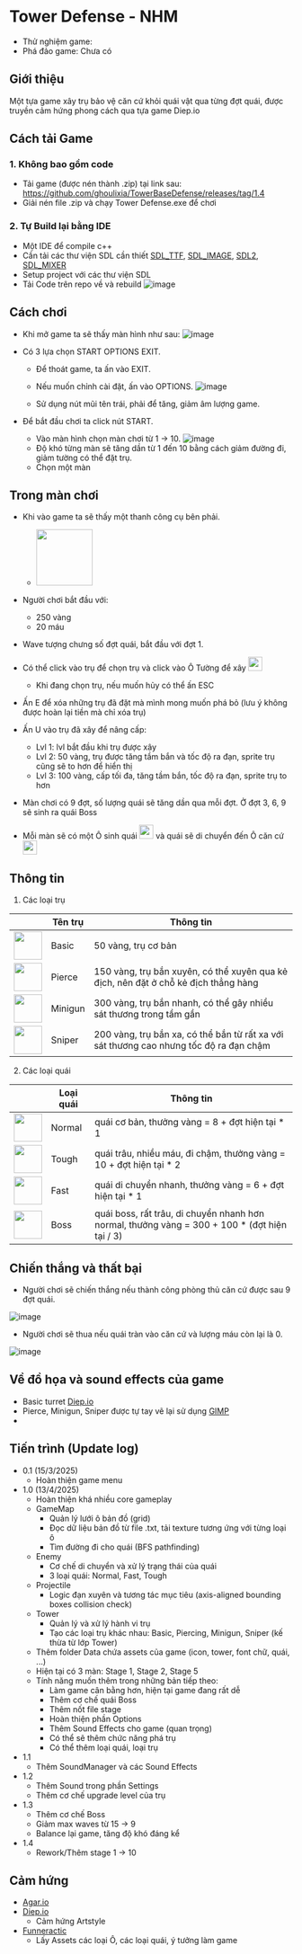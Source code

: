 # Tower Defense - NHM 

* Thử nghiệm game: 
* Phá đảo game: Chưa có

## Giới thiệu

Một tựa game xây trụ bảo vệ căn cứ khỏi quái vật qua từng đợt quái, được truyền cảm hứng phong cách qua tựa game Diep.io

## Cách tải Game

### 1. Không bao gồm code
* Tải game (được nén thành .zip) tại link sau: https://github.com/ghoulixia/TowerBaseDefense/releases/tag/1.4
* Giải nén file .zip và chạy Tower Defense.exe để chơi

### 2. Tự Build lại bằng IDE

* Một IDE để compile c++
* Cần tải các thư viện SDL cần thiết [SDL_TTF](https://github.com/libsdl-org/SDL_ttf/releases/tag/release-2.24.0), [SDL_IMAGE](https://github.com/libsdl-org/SDL_image/releases/tag/release-2.8.8), [SDL2](https://github.com/libsdl-org/SDL/releases/tag/release-2.32.4), [SDL_MIXER](https://github.com/libsdl-org/SDL_mixer/releases/tag/release-2.8.1)
* Setup project với các thư viện SDL
* Tải Code trên repo về và rebuild
 ![image](Tower%20Defense/Preview/download.png)


## Cách chơi

* Khi mở game ta sẽ thấy màn hình như sau:
![image](Tower%20Defense/Preview/menu.png)

* Có 3 lựa chọn START OPTIONS EXIT.
   * Để thoát game, ta ấn vào EXIT.
  
   * Nếu muốn chỉnh cài đặt, ấn vào OPTIONS.
   ![image](Tower%20Defense/Preview/option.png)

   * Sử dụng nút mũi tên trái, phải để tăng, giảm âm lượng game.


* Để bắt đầu chơi ta click nút START.
   * Vào màn hình chọn màn chơi từ 1 -> 10.
  ![image](Tower%20Defense/Preview/stage.png)
   * Độ khó từng màn sẽ tăng dần từ 1 đến 10 bằng cách giảm đường đi, giảm tường có thể đặt trụ.
   * Chọn một màn


## Trong màn chơi
* Khi vào game ta sẽ thấy một thanh công cụ bên phải.
   * <img src="Tower%20Defense/Preview/toolbar.png" width="100"/>

* Người chơi bắt đầu với:
  * 250 vàng
  * 20 máu
* Wave tượng chưng số đợt quái, bắt đầu với đợt 1.
* Có thể click vào trụ để chọn trụ và click vào Ô Tường để xây <img src="Tower%20Defense/Data/wall.bmp" width="25"/>
  * Khi đang chọn trụ, nếu muốn hủy có thể ấn ESC
* Ấn E để xóa những trụ đã đặt mà mình mong muốn phá bỏ (lưu ý không được hoàn lại tiền mà chỉ xóa trụ)
* Ấn U vào trụ đã xây để nâng cấp:
  * Lvl 1: lvl bắt đầu khi trụ được xây
  * Lvl 2: 50 vàng, trụ được tăng tầm bắn và tốc độ ra đạn, sprite trụ cũng sẽ to hơn để hiển thị
  * Lvl 3: 100 vàng, cấp tối đa, tăng tầm bắn, tốc độ ra đạn, sprite trụ to hơn

* Màn chơi có 9 đợt, số lượng quái sẽ tăng dần qua mỗi đợt. Ở đợt 3, 6, 9 sẽ sinh ra quái Boss
* Mỗi màn sẽ có một Ô sinh quái <img src="Tower%20Defense/Data/spawn.bmp" width="25"/> và quái sẽ di chuyển đến Ô căn cứ <img src="Tower%20Defense/Data/base.bmp" width="25"/>

## Thông tin
1. Các loại trụ
  
|                                                                             | Tên trụ	     | Thông tin                                                                                                                   |
|-----------------------------------------------------------------------------|--------------|------------------------------------------------------------------------------------------------------------------------------|
| <img src="Tower%20Defense/Preview/icon_basic.bmp" width="50"/>              | Basic	       | 50 vàng, trụ cơ bản                                                                                                          |
| <img src="Tower%20Defense/Preview/icon_pierce.bmp" width="50"/>             | Pierce	      | 150 vàng, trụ bắn xuyên, có thể xuyên qua kẻ địch, nên đặt ở chỗ kẻ địch thẳng hàng                                          |
| <img src="Tower%20Defense/Preview/icon_minigun.bmp" width="50"/>            | Minigun	     | 300 vàng, trụ bắn nhanh, có thể gây nhiều sát thương trong tầm gần                                                           |
| <img src="Tower%20Defense/Preview/icon_sniper.bmp" width="50"/>             | Sniper	      | 200 vàng, trụ bắn xa, có thể bắn từ rất xa với sát thương cao nhưng tốc độ ra đạn chậm                                       |

2. Các loại quái

|                                                                             | Loại quái	   | Thông tin                                                                                                                    |
|-----------------------------------------------------------------------------|--------------|------------------------------------------------------------------------------------------------------------------------------|
| <img src="Tower%20Defense/Preview/monster1.bmp" width="50"/>                | Normal       | quái cơ bản, thưởng vàng = 8 + đợt hiện tại * 1                                                                              |
| <img src="Tower%20Defense/Preview/monster2.bmp" width="50"/>                | Tough	       | quái trâu, nhiều máu, đi chậm, thưởng vàng = 10 + đợt hiện tại * 2                                                           |
| <img src="Tower%20Defense/Preview/monster3.bmp" width="50"/>                | Fast	        | quái di chuyển nhanh, thưởng vàng = 6 + đợt hiện tại * 1                                                                     |
| <img src="Tower%20Defense/Preview/monster_boss1.bmp" width="50"/>           | Boss	        | quái boss, rất trâu, di chuyển nhanh hơn normal, thưởng vàng = 300 + 100 * (đợt hiện tại / 3)                                |

## Chiến thắng và thất bại
* Người chơi sẽ chiến thắng nếu thành công phòng thủ căn cứ được sau 9 đợt quái.

![image](Tower%20Defense/preview/win.png)

* Người chơi sẽ thua nếu quái tràn vào căn cứ và lượng máu còn lại là 0.

![image](Tower%20Defense/preview/lose.png)


## Về đồ họa và sound effects của game
* Basic turret [Diep.io](https://diep.io/)
* Pierce, Minigun, Sniper được tự tay vẽ lại sử dụng [GIMP](https://www.gimp.org/)
* 

## Tiến trình (Update log)

* 0.1 (15/3/2025)
    * Hoàn thiện game menu
* 1.0 (13/4/2025)
    * Hoàn thiện khá nhiều core gameplay
    * GameMap
      * Quản lý lưới ô bản đồ (grid)
      * Đọc dữ liệu bản đồ từ file .txt, tải texture tương ứng với từng loại ô
      * Tìm đường đi cho quái (BFS pathfinding)
    * Enemy
      * Cơ chế di chuyển và xử lý trạng thái của quái
      * 3 loại quái: Normal, Fast, Tough
    * Projectile
      * Logic đạn xuyên và tương tác mục tiêu (axis-aligned bounding boxes collision check)
    * Tower
      * Quản lý và xử lý hành vi trụ
      * Tạo các loại trụ khác nhau: Basic, Piercing, Minigun, Sniper (kế thừa từ lớp Tower)
    * Thêm folder Data chứa assets của game (icon, tower, font chữ, quái, ...)
    * Hiện tại có 3 màn: Stage 1, Stage 2, Stage 5
    * Tính năng muốn thêm trong những bản tiếp theo:
      * Làm game cân bằng hơn, hiện tại game đang rất dễ
      * Thêm cơ chế quái Boss
      * Thêm nốt file stage
      * Hoàn thiện phần Options
      * Thêm Sound Effects cho game (quan trọng)
      * Có thể sẽ thêm chức năng phá trụ
      * Có thể thêm loại quái, loại trụ
* 1.1
   * Thêm SoundManager và các Sound Effects
* 1.2
   * Thêm Sound trong phần Settings
   * Thêm cơ chế upgrade level của trụ
* 1.3
   * Thêm cơ chế Boss
   * Giảm max waves từ 15 -> 9
   * Balance lại game, tăng độ khó đáng kể
* 1.4
   * Rework/Thêm stage 1 -> 10 

## Cảm hứng

* [Agar.io](https://agar.io)
* [Diep.io](https://diep.io/)
  * Cảm hứng Artstyle
* [Funneractic](https://www.youtube.com/@funneractic)
  * Lấy Assets các loại Ô, các loại quái, ý tưởng làm game 
